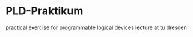 PLD-Praktikum
=============

practical exercise for programmable logical devices lecture at tu dresden
